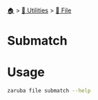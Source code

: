 <!--startTocHeader-->
[🏠](../../README.md) > [🔧 Utilities](../README.md) > [📁 File](README.md)
# Submatch
<!--endTocHeader-->

# Usage

<!--startCode-->
```bash
zaruba file submatch --help
```
<!--endCode-->



<!--startTocSubtopic-->
<!--endTocSubtopic-->